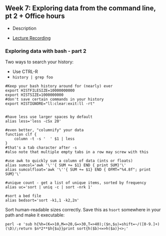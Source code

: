 ## Week 7: Exploring data from the command line, pt 2 + Office hours

- Description

- [Lecture Recording](https://wustl.box.com/s/ivtmdn677mooltqz1irgelc2m4aiwjno)

### Exploring data with bash - part 2

Two ways to search your history:

- Use CTRL-R 
- `history | grep foo`

```
#Keep your bash history around for (nearly) ever
export HISTFILESIZE=10000000000
export HISTSIZE=1000000000
#don't save certain commands in your history
export HISTIGNORE="ll:clear:exit:ll -rt"


#have less use larger spaces by default
alias less='less -cSx 20'

#even better, "columnify" your data
function clf {
    column -t -s '  ' $1 | less
}
#that's a tab character after -s
#also note that multiple empty tabs in a row may screw with this

#use awk to quickly sum a column of data (ints or floats)
alias sumcol='awk '\''{ SUM += $1} END { print SUM}'\'
alias sumcolfloat='awk '\''{ SUM += $1} END { OFMT="%4.8f"; print SUM}'\'

#unique count - get a list of unique items, sorted by frequency
alias uc='sort | uniq -c | sort -nrk 1'

#sort a bed file
alias bedsort='sort -k1,1 -k2,2n'
```

Sort human-readable sizes correctly. Save this as `hsort` somewhere in your path and make it executable:

```
perl -e 'sub h{%h=(K=>10,M=>20,G=>30,T=>40);($n,$u)=shift=~/([0-9.]+)(\D)/;return $n*2**$h{$u}}print sort{h($b)<=>h($a)}<>;'
```